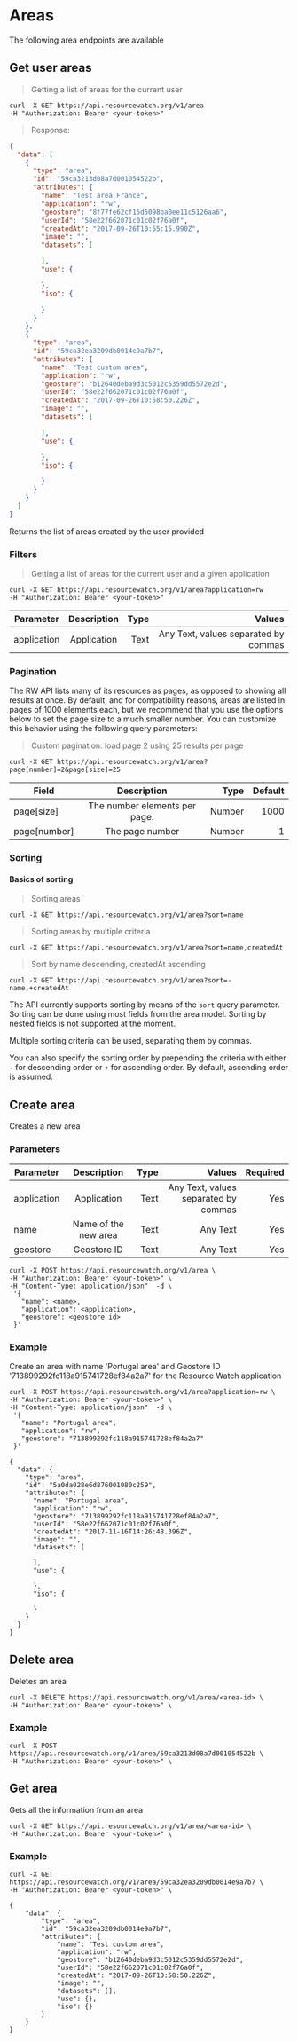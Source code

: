 # Areas

The following area endpoints are available


## Get user areas


> Getting a list of areas for the current user


```shell
curl -X GET https://api.resourcewatch.org/v1/area
-H "Authorization: Bearer <your-token>"
```



> Response:

```json
{
  "data": [
    {
      "type": "area",
      "id": "59ca3213d08a7d001054522b",
      "attributes": {
        "name": "Test area France",
        "application": "rw",
        "geostore": "8f77fe62cf15d5098ba0ee11c5126aa6",
        "userId": "58e22f662071c01c02f76a0f",
        "createdAt": "2017-09-26T10:55:15.990Z",
        "image": "",
        "datasets": [

        ],
        "use": {

        },
        "iso": {

        }
      }
    },
    {
      "type": "area",
      "id": "59ca32ea3209db0014e9a7b7",
      "attributes": {
        "name": "Test custom area",
        "application": "rw",
        "geostore": "b12640deba9d3c5012c5359dd5572e2d",
        "userId": "58e22f662071c01c02f76a0f",
        "createdAt": "2017-09-26T10:58:50.226Z",
        "image": "",
        "datasets": [

        ],
        "use": {

        },
        "iso": {

        }
      }
    }
  ]
}
```

Returns the list of areas created by the user provided

### Filters


> Getting a list of areas for the current user and a given application


```shell
curl -X GET https://api.resourcewatch.org/v1/area?application=rw
-H "Authorization: Bearer <your-token>"
```

Parameter    |        Description |    Type |                                 Values |
------------ | :----------------: | ------: | -------------------------------------: |
application  |        Application |    Text |  Any Text, values separated by commas



### Pagination


The RW API lists many of its resources as pages, as opposed to showing all results at once. By default, and for compatibility reasons, areas are listed in pages of 1000 elements each, but we recommend that you use the options below to set the page size to a much smaller number. You can customize this behavior using the following query parameters:

> Custom pagination: load page 2 using 25 results per page

```shell
curl -X GET https://api.resourcewatch.org/v1/area?page[number]=2&page[size]=25
```

Field        |         Description          |   Type |   Default
------------ | :--------------------------: | -----: | ----------:
page[size]   | The number elements per page. | Number | 1000
page[number] |       The page number        | Number | 1


### Sorting

#### Basics of sorting

> Sorting areas

```shell
curl -X GET https://api.resourcewatch.org/v1/area?sort=name
```

> Sorting areas by multiple criteria

```shell
curl -X GET https://api.resourcewatch.org/v1/area?sort=name,createdAt
```

> Sort by name descending, createdAt ascending

```shell
curl -X GET https://api.resourcewatch.org/v1/area?sort=-name,+createdAt
```

The API currently supports sorting by means of the `sort` query parameter. Sorting can be done using most fields from the area model. Sorting by nested fields is not supported at the moment.

Multiple sorting criteria can be used, separating them by commas.

You can also specify the sorting order by prepending the criteria with either `-` for descending order or `+` for ascending order. By default, ascending order is assumed.


## Create area

Creates a new area

### Parameters

Parameter        |               Description               |    Type |                                          Values | Required
------------ | :-------------------------------------: | ------: | ----------------------------------------------: | -------:
application         |           Application            |    Text |                                        Any Text, values separated by commas |      Yes
name         |           Name of the new area            |    Text |                                        Any Text |      Yes
geostore         |           Geostore ID            |    Text |                                        Any Text |      Yes

```shell
curl -X POST https://api.resourcewatch.org/v1/area \
-H "Authorization: Bearer <your-token>" \
-H "Content-Type: application/json"  -d \
 '{
   "name": <name>,
   "application": <application>,
   "geostore": <geostore id>
 }'
```

### Example

Create an area with name 'Portugal area' and Geostore ID '713899292fc118a915741728ef84a2a7' for the Resource Watch application

```shell
curl -X POST https://api.resourcewatch.org/v1/area?application=rw \
-H "Authorization: Bearer <your-token>" \
-H "Content-Type: application/json"  -d \
 '{
   "name": "Portugal area",
   "application": "rw",
   "geostore": "713899292fc118a915741728ef84a2a7"
 }'
```

```
{
  "data": {
    "type": "area",
    "id": "5a0da028e6d876001080c259",
    "attributes": {
      "name": "Portugal area",
      "application": "rw",
      "geostore": "713899292fc118a915741728ef84a2a7",
      "userId": "58e22f662071c01c02f76a0f",
      "createdAt": "2017-11-16T14:26:48.396Z",
      "image": "",
      "datasets": [

      ],
      "use": {

      },
      "iso": {

      }
    }
  }
}
```

## Delete area

Deletes an area

```shell
curl -X DELETE https://api.resourcewatch.org/v1/area/<area-id> \
-H "Authorization: Bearer <your-token>" \
```

### Example

```shell
curl -X POST https://api.resourcewatch.org/v1/area/59ca3213d08a7d001054522b \
-H "Authorization: Bearer <your-token>" \
```

## Get area

Gets all the information from an area

```shell
curl -X GET https://api.resourcewatch.org/v1/area/<area-id> \
-H "Authorization: Bearer <your-token>" \
```

### Example

```shell
curl -X GET https://api.resourcewatch.org/v1/area/59ca32ea3209db0014e9a7b7 \
-H "Authorization: Bearer <your-token>" \
```

```
{
    "data": {
        "type": "area",
        "id": "59ca32ea3209db0014e9a7b7",
        "attributes": {
            "name": "Test custom area",
            "application": "rw",
            "geostore": "b12640deba9d3c5012c5359dd5572e2d",
            "userId": "58e22f662071c01c02f76a0f",
            "createdAt": "2017-09-26T10:58:50.226Z",
            "image": "",
            "datasets": [],
            "use": {},
            "iso": {}
        }
    }
}
```
